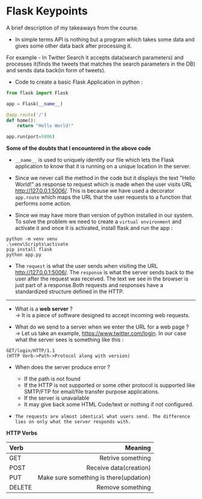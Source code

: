 
# Flask Keypoints 

A brief description of my takeaways from the course.

* In simple terms API is nothing but a program which takes some data and gives some other data back after processing it.

For example - In Twitter Search it accepts data(search parameters) and processes it(finds the tweets that matches the search parameters in the DB) and sends data back(in form of tweets).

* Code to create a basic Flask Application in python :
```python
from flask import Flask

app = Flask(__name__)

@app.route('/')
def home():
    return "Hello World!"

app.run(port=5006)
```

__Some of the doubts that I encountered in the above code__

*  `__name__` is used to uniquely identify our file which lets the Flask application to know that it is running on a unique location in the server.


* Since we never call the method in the code but it displays the text "Hello World!" as response to request which is made when the user visits URL http://127.0.0.1:5006/. This is because we have used a decorator `app.route` which maps the URL that the user requests to a function that performs some action. 

* Since we may have more than version of python installed in our system. To solve the problem we need to create a `virtual environment` and activate it and once it is activated, install flask and run the app :
```
python -m venv venv
.\venv\Scripts\activate
pip install flask
python app.py
```

* The `request` is what the user sends when visiting the URL http://127.0.0.1:5006/. The `response` is what the server sends back to the user after the request was received. The text we see in the browser is just part of a response.Both requests and responses have a standardized structure defined in the HTTP.


---

* What is a __web server__ ? <br>
-> It is a piece of software designed to accept incoming web requests.

* What do we send to a server when we enter the URL for a web page ? <br>
->  Let us take an example, https://www.twitter.com/login. 
In our case what the server sees is something like this :
```
GET/login/HTTP/1.1
(HTTP Verb->Path->Protocol along with version)
```

* When does the server produce error ?
    * If the path is not found
    * If the HTTP is not supported or some other protocol is supported like SMTP/FTP for email/file transfer purpose applications.
    * If the server is unavailable
    * It may give back some HTML Code/text or nothing if not configured.

* `The requests are almost identical what users send. The difference lies on only what the server responds with.`

__HTTP Verbs__

Verb | Meaning |
| :--- | ---:
GET     | Retrive something |
POST    | Receive data(creation) |
PUT     | Make sure something is there(updation)
DELETE  | Remove something

